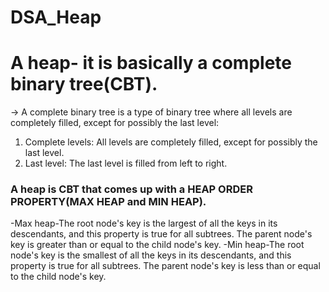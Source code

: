 # DSA_Heap

# A heap- it is basically a complete binary tree(CBT).

-> A complete binary tree is a type of binary tree where all levels are completely filled, except for possibly the last level:
1. Complete levels: All levels are completely filled, except for possibly the last level.
2. Last level: The last level is filled from left to right.

### A heap is CBT that comes up with a HEAP ORDER PROPERTY(MAX HEAP and MIN HEAP).
-Max heap-The root node's key is the largest of all the keys in its descendants, and this property is true for all subtrees. The parent node's key is greater than or equal to the child node's key.
-Min heap-The root node's key is the smallest of all the keys in its descendants, and this property is true for all subtrees. The parent node's key is less than or equal to the child node's key.
